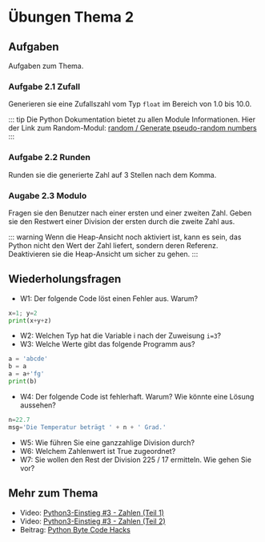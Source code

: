 # Übungen Thema 2

## Aufgaben

Aufgaben zum Thema.

### Aufgabe 2.1 Zufall

Generieren sie eine Zufallszahl vom Typ `float` im Bereich von 1.0 bis 10.0.

::: tip
Die Python Dokumentation bietet zu allen Module Informationen. Hier der Link zum Random-Modul: [random / Generate pseudo-random numbers](https://docs.python.org/3/library/random.html#module-random)
:::

### Aufgabe 2.2 Runden

Runden sie die generierte Zahl auf 3 Stellen nach dem Komma.

### Augabe 2.3 Modulo

Fragen sie den Benutzer nach einer ersten und einer zweiten Zahl. Geben sie den Restwert einer Division der ersten durch die zweite Zahl aus.

::: warning
Wenn die Heap-Ansicht noch aktiviert ist, kann es sein, das Python nicht den Wert der Zahl liefert, sondern deren Referenz. Deaktivieren sie die Heap-Ansicht um sicher zu gehen.
:::

## Wiederholungsfragen

* W1: Der folgende Code löst einen Fehler aus. Warum?

```py
x=1; y=2
print(x+y+z)
```

* W2: Welchen Typ hat die Variable i nach der Zuweisung `i=3`?
* W3: Welche Werte gibt das folgende Programm aus?

```py
a = 'abcde'
b = a
a = a+'fg'
print(b)
```

* W4: Der folgende Code ist fehlerhaft. Warum? Wie könnte eine Lösung aussehen?

```py
n=22.7
msg='Die Temperatur beträgt ' + n + ' Grad.'
```

* W5: Wie führen Sie eine ganzzahlige Division durch?
* W6: Welchem Zahlenwert ist True zugeordnet?
* W7: Sie wollen den Rest der Division 225 / 17 ermitteln. Wie gehen Sie vor?

## Mehr zum Thema

* Video: [Python3-Einstieg #3 - Zahlen (Teil 1)](https://youtu.be/uBi17MBFjL0)
* Video: [Python3-Einstieg #3 - Zahlen (Teil 2)](https://youtu.be/oHRNDPqXgpM)
* Beitrag: [Python Byte Code Hacks](http://www.bravegnu.org/blog/python-byte-code-hacks.html)